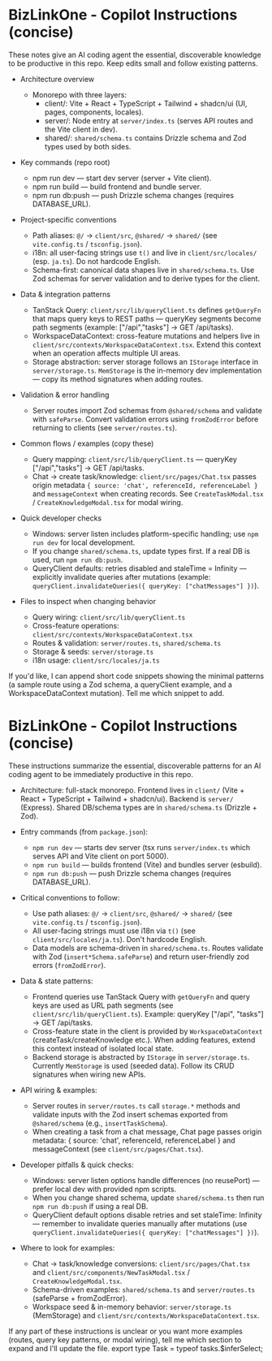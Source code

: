 # BizLinkOne - Copilot Instructions (concise)

These notes give an AI coding agent the essential, discoverable knowledge to be productive in this repo. Keep edits small and follow existing patterns.

- Architecture overview
  - Monorepo with three layers:
    - client/: Vite + React + TypeScript + Tailwind + shadcn/ui (UI, pages, components, locales).
    - server/: Node entry at `server/index.ts` (serves API routes and the Vite client in dev).
    - shared/: `shared/schema.ts` contains Drizzle schema and Zod types used by both sides.

- Key commands (repo root)
  - npm run dev — start dev server (server + Vite client).
  - npm run build — build frontend and bundle server.
  - npm run db:push — push Drizzle schema changes (requires DATABASE_URL).

- Project-specific conventions
  - Path aliases: `@/` → `client/src`, `@shared/` → `shared/` (see `vite.config.ts` / `tsconfig.json`).
  - i18n: all user-facing strings use `t()` and live in `client/src/locales/` (esp. `ja.ts`). Do not hardcode English.
  - Schema-first: canonical data shapes live in `shared/schema.ts`. Use Zod schemas for server validation and to derive types for the client.

- Data & integration patterns
  - TanStack Query: `client/src/lib/queryClient.ts` defines `getQueryFn` that maps query keys to REST paths — queryKey segments become path segments (example: ["/api","tasks"] → GET /api/tasks).
  - WorkspaceDataContext: cross-feature mutations and helpers live in `client/src/contexts/WorkspaceDataContext.tsx`. Extend this context when an operation affects multiple UI areas.
  - Storage abstraction: server storage follows an `IStorage` interface in `server/storage.ts`. `MemStorage` is the in-memory dev implementation — copy its method signatures when adding routes.

- Validation & error handling
  - Server routes import Zod schemas from `@shared/schema` and validate with `safeParse`. Convert validation errors using `fromZodError` before returning to clients (see `server/routes.ts`).

- Common flows / examples (copy these)
  - Query mapping: `client/src/lib/queryClient.ts` — queryKey ["/api","tasks"] → GET /api/tasks.
  - Chat → create task/knowledge: `client/src/pages/Chat.tsx` passes origin metadata `{ source: 'chat', referenceId, referenceLabel }` and `messageContext` when creating records. See `CreateTaskModal.tsx` / `CreateKnowledgeModal.tsx` for modal wiring.

- Quick developer checks
  - Windows: server listen includes platform-specific handling; use `npm run dev` for local development.
  - If you change `shared/schema.ts`, update types first. If a real DB is used, run `npm run db:push`.
  - QueryClient defaults: retries disabled and staleTime = Infinity — explicitly invalidate queries after mutations (example: `queryClient.invalidateQueries({ queryKey: ["chatMessages"] })`).

- Files to inspect when changing behavior
  - Query wiring: `client/src/lib/queryClient.ts`
  - Cross-feature operations: `client/src/contexts/WorkspaceDataContext.tsx`
  - Routes & validation: `server/routes.ts`, `shared/schema.ts`
  - Storage & seeds: `server/storage.ts`
  - i18n usage: `client/src/locales/ja.ts`

If you'd like, I can append short code snippets showing the minimal patterns (a sample route using a Zod schema, a queryClient example, and a WorkspaceDataContext mutation). Tell me which snippet to add.
# BizLinkOne - Copilot Instructions (concise)

These instructions summarize the essential, discoverable patterns for an AI coding agent to be immediately productive in this repo.

- Architecture: full-stack monorepo. Frontend lives in `client/` (Vite + React + TypeScript + Tailwind + shadcn/ui). Backend is `server/` (Express). Shared DB/schema types are in `shared/schema.ts` (Drizzle + Zod).

- Entry commands (from `package.json`):
  - `npm run dev` — starts dev server (tsx runs `server/index.ts` which serves API and Vite client on port 5000).
  - `npm run build` — builds frontend (Vite) and bundles server (esbuild).
  - `npm run db:push` — push Drizzle schema changes (requires DATABASE_URL).

- Critical conventions to follow:
  - Use path aliases: `@/` → `client/src`, `@shared/` → `shared/` (see `vite.config.ts` / `tsconfig.json`).
  - All user-facing strings must use i18n via `t()` (see `client/src/locales/ja.ts`). Don't hardcode English.
  - Data models are schema-driven in `shared/schema.ts`. Routes validate with Zod (`insert*Schema.safeParse`) and return user-friendly zod errors (`fromZodError`).

- Data & state patterns:
  - Frontend queries use TanStack Query with `getQueryFn` and query keys are used as URL path segments (see `client/src/lib/queryClient.ts`). Example: queryKey ["/api", "tasks"] → GET /api/tasks.
  - Cross-feature state in the client is provided by `WorkspaceDataContext` (createTask/createKnowledge etc.). When adding features, extend this context instead of isolated local state.
  - Backend storage is abstracted by `IStorage` in `server/storage.ts`. Currently `MemStorage` is used (seeded data). Follow its CRUD signatures when wiring new APIs.

- API wiring & examples:
  - Server routes in `server/routes.ts` call `storage.*` methods and validate inputs with the Zod insert schemas exported from `@shared/schema` (e.g., `insertTaskSchema`).
  - When creating a task from a chat message, Chat page passes origin metadata: { source: 'chat', referenceId, referenceLabel } and messageContext (see `client/src/pages/Chat.tsx`).

- Developer pitfalls & quick checks:
  - Windows: server listen options handle differences (no reusePort) — prefer local dev with provided npm scripts.
  - When you change shared schema, update `shared/schema.ts` then run `npm run db:push` if using a real DB.
  - QueryClient default options disable retries and set staleTime: Infinity — remember to invalidate queries manually after mutations (use `queryClient.invalidateQueries({ queryKey: ["chatMessages"] })`).

- Where to look for examples:
  - Chat → task/knowledge conversions: `client/src/pages/Chat.tsx` and `client/src/components/NewTaskModal.tsx` / `CreateKnowledgeModal.tsx`.
  - Schema-driven examples: `shared/schema.ts` and `server/routes.ts` (safeParse + fromZodError).
  - Workspace seed & in-memory behavior: `server/storage.ts` (MemStorage) and `client/src/contexts/WorkspaceDataContext.tsx`.

If any part of these instructions is unclear or you want more examples (routes, query key patterns, or modal wiring), tell me which section to expand and I'll update the file.
export type Task = typeof tasks.$inferSelect;
